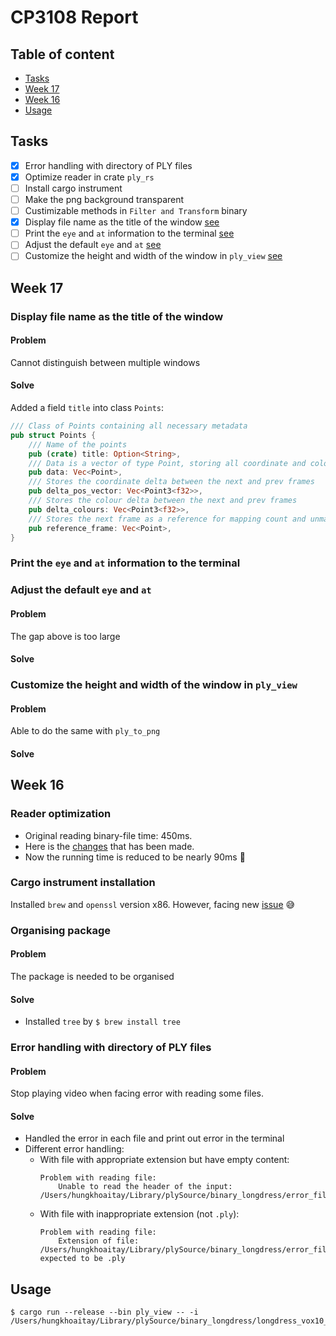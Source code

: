 # CP3108 Report

## Table of content
 - [Tasks](#tasks)
 - [Week 17](#week-17)
 - [Week 16](#week-16)
 - [Usage](#usage)

## Tasks
 - [x] Error handling with directory of PLY files
 - [x] Optimize reader in crate `ply_rs`
 - [ ] Install cargo instrument 
 - [ ] Make the png background transparent
 - [ ] Custimizable methods in `Filter and Transform` binary
 - [x] Display file name as the title of the window [see](#display-file-name-as-the-title-of-the-window)
 - [ ] Print the `eye` and `at` information to the terminal [see](#print-the-eye-and-at-information-to-the-terminal)
 - [ ] Adjust the default `eye` and `at` [see](#adjust-the-default-eye-and-at)
 - [ ] Customize the height and width of the window in `ply_view` [see](#customize-the-height-and-width-of-the-window-in-ply_view)

## Week 17

### Display file name as the title of the window
#### Problem
Cannot distinguish between multiple windows

#### Solve
Added a field `title` into class `Points`:
```rust
/// Class of Points containing all necessary metadata
pub struct Points {
    /// Name of the points
    pub (crate) title: Option<String>,
    /// Data is a vector of type Point, storing all coordinate and colour data
    pub data: Vec<Point>,
    /// Stores the coordinate delta between the next and prev frames
    pub delta_pos_vector: Vec<Point3<f32>>,
    /// Stores the colour delta between the next and prev frames
    pub delta_colours: Vec<Point3<f32>>,
    /// Stores the next frame as a reference for mapping count and unmapped points
    pub reference_frame: Vec<Point>,
}
```
### Print the `eye` and `at` information to the terminal

### Adjust the default `eye` and `at`
#### Problem
The gap above is too large

#### Solve

### Customize the height and width of the window in `ply_view`
#### Problem
Able to do the same with `ply_to_png`

#### Solve


## Week 16

### Reader optimization
- Original reading binary-file time: 450ms.
- Here is the [changes](https://github.com/Fluci/ply-rs/compare/master...hungkhoaitay:master) that has been made.
- Now the running time is reduced to be nearly 90ms :zany_face:


### Cargo instrument installation
Installed `brew` and `openssl` version x86. However, facing new [issue](https://github.com/cmyr/cargo-instruments/issues/50) :sweat_smile:

### Organising package
#### Problem
The package is needed to be organised

#### Solve
- Installed `tree` by `$ brew install tree`

### Error handling with directory of PLY files
#### Problem
Stop playing video when facing error with reading some files.

#### Solve
* Handled the error in each file and print out error in the terminal
* Different error handling:
   * With file with appropriate extension but have empty content:
        ```
        Problem with reading file:
            Unable to read the header of the input: /Users/hungkhoaitay/Library/plySource/binary_longdress/error_file.ply
        ```
   * With file with inappropriate extension (not `.ply`):
        ```
        Problem with reading file:
            Extension of file: /Users/hungkhoaitay/Library/plySource/binary_longdress/error_file.txt expected to be .ply
        ```

## Usage
```{.}
$ cargo run --release --bin ply_view -- -i /Users/hungkhoaitay/Library/plySource/binary_longdress/longdress_vox10_1223.ply
```

